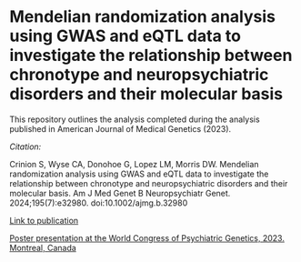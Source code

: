 # Mendelian randomization analysis using GWAS and eQTL data to investigate the relationship between chronotype and neuropsychiatric disorders and their molecular basis

This repository outlines the analysis completed during the analysis published in American Journal of Medical Genetics (2023). 

*Citation:*

Crinion S, Wyse CA, Donohoe G, Lopez LM, Morris DW. Mendelian randomization analysis using GWAS and eQTL data to investigate the relationship between chronotype and neuropsychiatric disorders and their molecular basis. Am J Med Genet B Neuropsychiatr Genet. 2024;195(7):e32980. doi:10.1002/ajmg.b.32980

[Link to publication](https://pubmed.ncbi.nlm.nih.gov/38549512/)

[Poster presentation at the World Congress of Psychiatric Genetics, 2023. Montreal, Canada](WCPG_2023.pdf)
